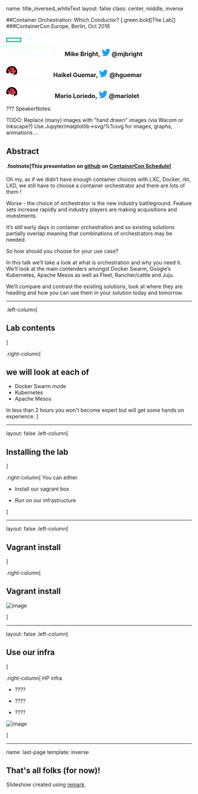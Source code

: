 
name: title_inversed_whiteText
layout: false
class: center, middle, inverse

##Container Orchestration: Which Conductor?
[.green.bold[The Lab]]
###ContainerCon Europe, Berlin, Oct 2016
<h3> <img width=120 src="images/Hewlett_Packard_Enterprise_whiteText_logo.svg" /> &nbsp;&nbsp; &nbsp;&nbsp; &nbsp;&nbsp; Mike Bright, <img src="images/Twitter_Bird.svg" width=24 /> @mjbright </h3>
<h3> <img width=93 height=30 src="images/RedHat_whiteText_logo.svg" /> &nbsp;&nbsp;&nbsp;&nbsp;  &nbsp;&nbsp; Haikel Guemar, <img src="images/Twitter_Bird.svg" width=24 /> @hguemar </h3>
<h3> <img width=93 height=30 src="images/RedHat_whiteText_logo.svg" /> &nbsp;&nbsp; &nbsp;&nbsp; &nbsp;&nbsp; Mario Loriedo, <img src="images/Twitter_Bird.svg" width=24 /> @mariolet </h3>


???
SpeakerNotes:

TODO: Replace (many) images with "hand drawn" images (via Wacom or Inkscape?)
      Use Jupyter/matplotlib->svg/%%svg for images, graphs, animations ...

Abstract
---------
#### .footnote[This presentation on [github](https://github.com/mjbright/LinuxConEU-ContainerOrchestration) on [ContainerCon Schedule](https://linuxconcontainerconeurope2016.sched.org/event/7oHV/container-orchestration-swarm-mesos-kubernetes-which-conductor-mike-bright-hpe)]



Oh my, as if we didn’t have enough container choices with LXC, Docker, rkt, LXD, we still have to choose a container orchestrator and there are lots of them !

Worse - the choice of orchestrator is the new industry battleground.
Feature sets increase rapidly and industry players are making acquisitions and investments.

It’s still early days in container orchestration and so existing solutions partially overlap meaning that combinations of orchestrators may be needed.

So how should you choose for your use case?

In this talk we’ll take a look at what is orchestration and why you need it.
We’ll look at the main contenders amongst Docker Swarm, Google’s Kubernetes, Apache Mesos as well as Fleet, Rancher/cattle and Juju.

We’ll compare and contrast the existing solutions, look at where they are heading and how you can use them in your solution today and tomorrow.

---
.left-column[
## Lab contents
]

.right-column[
## we will look at each of
- Docker Swarm mode
- Kubernetes
- Apache Mesos

In less than 2 hours you won't become expert but will get some hands on experience.
]

---
layout: false
.left-column[
  ## Installing the lab
]

.right-column[
  You can either

- Install our vagrant box

- Run on our infrastructure

]

---
layout: false
.left-column[
  ## Vagrant install
]

.right-column[
  ## Vagrant install

![image](images/vagrant.png)

]

---
layout: false
.left-column[
  ## Use our infra
]

.right-column[
  HP infra

- ????

- ????

- ????

![image](images/hpe-logo.png)

]

---
name: last-page
template: inverse

## That's all folks (for now)!

Slideshow created using [remark](http://github.com/gnab/remark).

